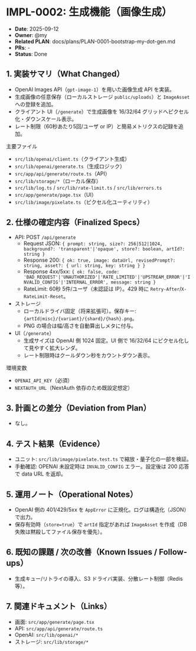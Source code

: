 # IMPL-0002: 生成機能（画像生成）

- **Date**: 2025-09-12
- **Owner**: @my
- **Related PLAN**: docs/plans/PLAN-0001-bootstrap-my-dot-gen.md
- **PRs**: -
- **Status**: Done

## 1. 実装サマリ（What Changed）

- OpenAI Images API（`gpt-image-1`）を用いた画像生成 API を実装。
- 生成画像の任意保存（ローカルストレージ `public/uploads`）と `ImageAsset` への登録を追加。
- クライアント UI（`/generate`）で生成画像を 16/32/64 グリッドへピクセル化・ダウンスケール表示。
- レート制限（60秒あたり5回/ユーザ or IP）と簡易メトリクスの記録を追加。

主要ファイル
- `src/lib/openai/client.ts`（クライアント生成）
- `src/lib/openai/generate.ts`（生成ロジック）
- `src/app/api/generate/route.ts`（API）
- `src/lib/storage/*`（ローカル保存）
- `src/lib/log.ts` / `src/lib/rate-limit.ts` / `src/lib/errors.ts`
- `src/app/generate/page.tsx`（UI）
- `src/lib/image/pixelate.ts`（ピクセル化ユーティリティ）

## 2. 仕様の確定内容（Finalized Specs）

- API: POST `/api/generate`
  - Request JSON: `{ prompt: string, size?: 256|512|1024, background?: 'transparent'|'opaque', store?: boolean, artId?: string }`
  - Response 200: `{ ok: true, image: dataUrl, revisedPrompt?: string, asset?: { url: string, key: string } }`
  - Response 4xx/5xx: `{ ok: false, code: 'BAD_REQUEST'|'UNAUTHORIZED'|'RATE_LIMITED'|'UPSTREAM_ERROR'|'INVALID_CONFIG'|'INTERNAL_ERROR', message: string }`
  - RateLimit: 60秒 5件/ユーザ（未認証は IP）。429 時に `Retry-After`/`X-RateLimit-Reset`。
- ストレージ
  - ローカルドライバ固定（将来拡張可）。保存キー: `{artId|misc}/{variant}/{shard}/{hash}.png`。
  - PNG の場合は幅/高さを自動算出しメタに付与。
- UI（`/generate`）
  - 生成サイズは OpenAI 側 1024 固定。UI 側で 16/32/64 にピクセル化して見やすく拡大レンダ。
  - レート制限時はクールダウン秒をカウントダウン表示。

環境変数
- `OPENAI_API_KEY`（必須）
- `NEXTAUTH_URL`（NextAuth 依存のため既設定想定）

## 3. 計画との差分（Deviation from Plan）

- なし。

## 4. テスト結果（Evidence）

- ユニット: `src/lib/image/pixelate.test.ts` で縮放・量子化の一部を検証。
- 手動確認: OPENAI 未設定時は `INVALID_CONFIG` エラー。設定後は 200 応答で data URL を返却。

## 5. 運用ノート（Operational Notes）

- OpenAI 側の 401/429/5xx を `AppError` に正規化。ログは構造化（JSON）で出力。
- 保存有効時（`store=true`）で `artId` 指定があれば `ImageAsset` を作成（DB 失敗は黙殺してファイル保存を優先）。

## 6. 既知の課題 / 次の改善（Known Issues / Follow-ups）

- 生成キュー/リトライの導入、S3 ドライバ実装、分散レート制御（Redis 等）。

## 7. 関連ドキュメント（Links）

- 画面: `src/app/generate/page.tsx`
- API: `src/app/api/generate/route.ts`
- OpenAI: `src/lib/openai/*`
- ストレージ: `src/lib/storage/*`

